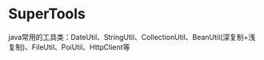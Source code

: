 # SuperTools
java常用的工具类：DateUtil、StringUtil、CollectionUtil、BeanUtil(深复制+浅复制)、FileUtil、PoiUtil、HttpClient等
